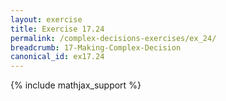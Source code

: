 ```yaml
---
layout: exercise
title: Exercise 17.24
permalink: /complex-decisions-exercises/ex_24/
breadcrumb: 17-Making-Complex-Decision
canonical_id: ex17.24
---
```


{% include mathjax_support %}
